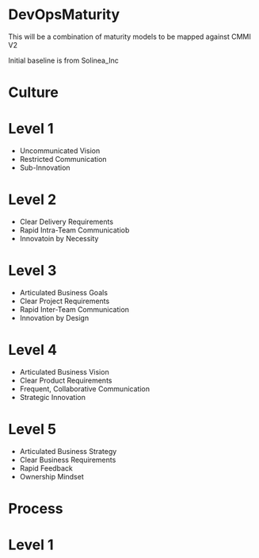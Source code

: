 <h1><a id="DevOpsMaturity_0"></a>DevOpsMaturity</h1>
<p>This will be a combination of maturity models to be mapped against CMMI V2</p>
<p>Initial baseline is from Solinea_Inc</p>
<h1><a id="Culture_5"></a>Culture</h1>
<h1><a id="Level_1_6"></a>Level 1</h1>
<ul>
<li>Uncommunicated Vision</li>
<li>Restricted Communication</li>
<li>Sub-Innovation</li>
</ul>
<h1><a id="Level_2_11"></a>Level 2</h1>
<ul>
<li>Clear Delivery Requirements</li>
<li>Rapid Intra-Team Communicatiob</li>
<li>Innovatoin by Necessity</li>
</ul>
<h1><a id="Level_3_16"></a>Level 3</h1>
<ul>
<li>Articulated Business Goals</li>
<li>Clear Project Requirements</li>
<li>Rapid Inter-Team Communication</li>
<li>Innovation by Design</li>
</ul>
<h1><a id="Level_4_22"></a>Level 4</h1>
<ul>
<li>Articulated Business Vision</li>
<li>Clear Product Requirements</li>
<li>Frequent, Collaborative Communication</li>
<li>Strategic Innovation</li>
</ul>
<h1><a id="Level_5_28"></a>Level 5</h1>
<ul>
<li>Articulated Business Strategy</li>
<li>Clear Business Requirements</li>
<li>Rapid Feedback</li>
<li>Ownership Mindset</li>
</ul>
<h1><a id="Process_34"></a>Process</h1>
<h1><a id="Level_1_35"></a>Level 1</h1>



























